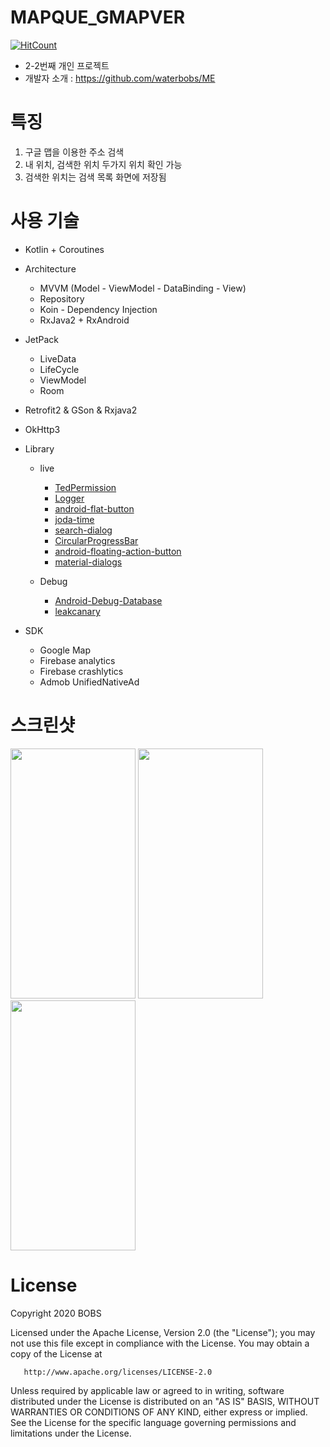 # MAPQUE_GMAPVER

[![HitCount](http://hits.dwyl.com/waterbobs/MAPQUE_GMAPVER.svg)](http://hits.dwyl.com/waterbobs/MAPQUE_GMAPVER)
 
 - 2-2번째 개인 프로젝트
 - 개발자 소개 : https://github.com/waterbobs/ME


# 특징
 
 1. 구글 맵을 이용한 주소 검색
 2. 내 위치, 검색한 위치 두가지 위치 확인 가능
 3. 검색한 위치는 검색 목록 화면에 저장됨
 
# 사용 기술

- Kotlin + Coroutines

- Architecture
  - MVVM (Model - ViewModel - DataBinding - View)
  - Repository
  - Koin - Dependency Injection 
  - RxJava2 + RxAndroid
  
- JetPack
  - LiveData
  - LifeCycle
  - ViewModel
  - Room 
  
- Retrofit2 & GSon & Rxjava2
- OkHttp3

- Library
  - live
    - [TedPermission](https://github.com/ParkSangGwon/TedPermission)
    - [Logger](https://github.com/orhanobut/logger)
    - [android-flat-button](https://github.com/hoang8f/android-flat-button)
    - [joda-time](https://github.com/JodaOrg/joda-time)
    - [search-dialog](https://github.com/mirrajabi/search-dialog)
    - [CircularProgressBar](https://github.com/lopspower/CircularProgressBar)
    - [android-floating-action-button](https://github.com/fstech/android-floating-action-button)
    - [material-dialogs](https://github.com/afollestad/material-dialogs)
    
  - Debug
    - [Android-Debug-Database](https://github.com/amitshekhariitbhu/Android-Debug-Database)
    - [leakcanary](https://square.github.io/leakcanary/)
  
- SDK
  - Google Map
  - Firebase analytics
  - Firebase crashlytics
  - Admob UnifiedNativeAd


# 스크린샷

<div>
  <img width=200 height=400 src="https://user-images.githubusercontent.com/8046850/79453372-967a5900-8024-11ea-81ae-2ba80c3f8253.PNG"> 
  <img width=200 height=400 src="https://user-images.githubusercontent.com/8046850/79453364-94b09580-8024-11ea-90ea-c5920d38eba3.PNG">  
  <img width=200 height=400 src="https://user-images.githubusercontent.com/8046850/79453368-95e1c280-8024-11ea-9b40-5784efb6999e.PNG">
<div>
 
# License

   Copyright 2020 BOBS

   Licensed under the Apache License, Version 2.0 (the "License");
   you may not use this file except in compliance with the License.
   You may obtain a copy of the License at

       http://www.apache.org/licenses/LICENSE-2.0

   Unless required by applicable law or agreed to in writing, software
   distributed under the License is distributed on an "AS IS" BASIS,
   WITHOUT WARRANTIES OR CONDITIONS OF ANY KIND, either express or implied.
   See the License for the specific language governing permissions and
   limitations under the License.
